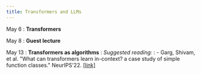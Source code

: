 ```yaml
---
title: Transformers and LLMs
---
```


May 6
: **Transformers**

May 8
: **Guest lecture**

May 13
: **Transformers as algorithms**
: *Suggested reading:*
: - Garg, Shivam, et al. "What can transformers learn in-context? a case study of simple function classes." NeurIPS'22. [[link]](https://arxiv.org/pdf/2208.01066.pdf)
